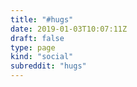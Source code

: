 ```yaml
---
title: "#hugs"
date: 2019-01-03T10:07:11Z
draft: false
type: page
kind: "social"
subreddit: "hugs"
---
```

